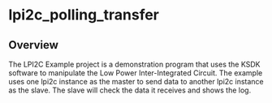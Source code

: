 # lpi2c_polling_transfer

## Overview
The LPI2C Example project is a demonstration program that uses the KSDK software to manipulate
the Low Power Inter-Integrated Circuit.
The example uses one lpi2c instance as the master to send data to another lpi2c
instance as the slave.
The slave will check the data it receives and shows the log.
